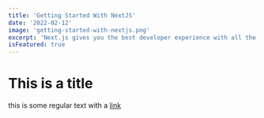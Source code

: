 ```yaml
---
title: 'Getting Started With NextJS'
date: '2022-02-12'
image: 'getting-started-with-nextjs.png'
excerpt: 'Next.js gives you the best developer experience with all the features you need for production.'
isFeatured: true
---
```


# This is a title

this is some regular text with a [link](www.google.com)
